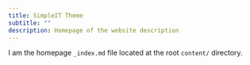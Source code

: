 ```yaml
---
title: SimpleIT Theme
subtitle: ""
description: Homepage of the website description
---
```


I am the homepage `_index.md` file located at the root `content/` directory.
